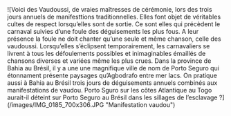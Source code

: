 
<div class="figure" markdown="1">
![Voici des Vaudoussi, de vraies maîtresses de cérémonie, lors des trois jours annuels de manifesttions traditionnelles. Elles font objet de véritables cultes de respect lorsqu’elles  sont de sortie. Ce sont elles qui précèdent le carnaval suivies d’une foule des déguisements les plus fous. A leur présence la foule ne doit chanter qu’une seule et même chanson, celle des vaudoussi. Lorsqu’elles s’éclipsent temporairement, les carnavaliers se livrent à tous les défoulements possibles et inimaginables émaillés de chansons diverses et variées même les plus crues.
Dans la province de Bahia au Brésil, il y a une une magnifique ville de nom de Porto Seguro qui étonnament présente paysages qu’Agbodrafo entre mer lacs. On pratique aussi à Bahia au Brésil trois jours de déguisements annuels combinés aux manifestations de vaudou. Porto Sguro sur les côtes Atlantique au Togo aurait-il déteint sur Porto Seguro au Brésil dans les sillages de l’esclavage ?](/images/IMG_0185_700x306.JPG "Manifestation vaudou")
</div>